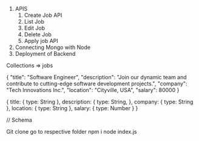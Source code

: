 1. APIS
   1. Create Job API
   2. List Job
   3. Edit Job
   4. Delete Job
   5. Apply job API
2. Connecting Mongo with Node
3. Deployment of Backend

Collections => jobs



{
  "title": "Software Engineer",
  "description": "Join our dynamic team and contribute to cutting-edge software development projects.",
  "company": "Tech Innovations Inc.",
  "location": "Cityville, USA",
  "salary": 80000
}


{
    title: {
        type: String
    },
    description: {
        type: String,
    },
    company: {
        type: String
    },
    location: {
        type: String
    },
    salary: {
        type: Number
    }
}

// Schema

Git clone
go to respective folder
npm i
node index.js